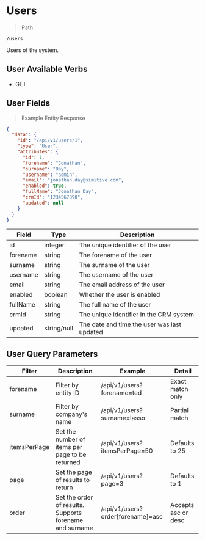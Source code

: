 # Users

> Path

```
/users
```

Users of the system.

## User Available Verbs

* GET

## User Fields

> Example Entity Response

```json
{
  "data": {
    "id": "/api/v1/users/1",
    "type": "User",
    "attributes": {
      "id": 1,
      "forename": "Jonathan",
      "surname": "Day",
      "username": "admin",
      "email": "jonathan.day@simitive.com",
      "enabled": true,
      "fullName": "Jonathan Day",
      "crmId": "1234567890",
      "updated": null
    }
  }
}
```

| Field    | Type        | Description                                 |
|----------|-------------|---------------------------------------------|
| id       | integer     | The unique identifier of the user           |
| forename | string      | The forename of the user                    |
| surname  | string      | The surname of the user                     |
| username | string      | The username of the user                    |
| email    | string      | The email address of the user               |
| enabled  | boolean     | Whether the user is enabled                 |
| fullName | string      | The full name of the user                   |
| crmId    | string      | The unique identifier in the CRM system     |
| updated  | string/null | The date and time the user was last updated |

## User Query Parameters

| Filter       | Description                                             | Example                            | Detail              | 
|--------------|---------------------------------------------------------|------------------------------------|---------------------|
| forename     | Filter by entity ID                                     | /api/v1/users?forename=ted         | Exact match only    |
| surname      | Filter by company's name                                | /api/v1/users?surname=lasso        | Partial match       |
| itemsPerPage | Set the number of items per page to be returned         | /api/v1/users?itemsPerPage=50      | Defaults to 25      |
| page         | Set the page of results to return                       | /api/v1/users?page=3               | Defaults to 1       |
| order        | Set the order of results. Supports forename and surname | /api/v1/users?order\[forename]=asc | Accepts asc or desc |

